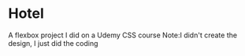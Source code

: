 # Hotel
A flexbox project I did on a Udemy CSS course
Note:I didn't create the design, I just did the coding
